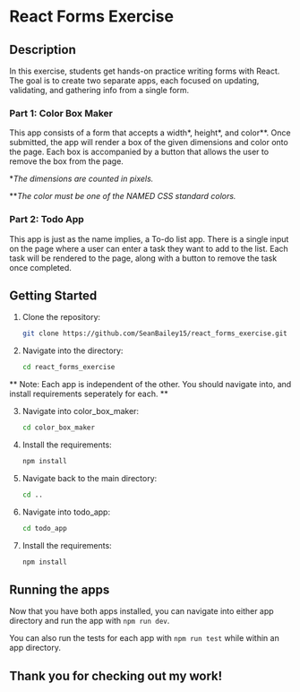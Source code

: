 # React Forms Exercise

## Description

In this exercise, students get hands-on practice writing forms with React. The goal is to create two separate apps, each focused on updating, validating, and gathering info from a single form.

### Part 1: Color Box Maker

This app consists of a form that accepts a width*, height*, and color**. Once submitted, the app will render a box of the given dimensions and color onto the page. Each box is accompanied by a button that allows the user to remove the box from the page.  

**The dimensions are counted in pixels.*

***The color must be one of the NAMED CSS standard colors.*

### Part 2: Todo App

This app is just as the name implies, a To-do list app. There is a single input on the page where a user can enter a task they want to add to the list. Each task will be rendered to the page, along with a button to remove the task once completed.

## Getting Started

1. Clone the repository:

    ```bash
    git clone https://github.com/SeanBailey15/react_forms_exercise.git
    ```

2. Navigate into the directory:

    ```bash
    cd react_forms_exercise
    ```

** Note: Each app is independent of the other. You should navigate into, and install requirements seperately for each. **

3. Navigate into color_box_maker:

    ```bash
    cd color_box_maker
    ```

4. Install the requirements:

    ```bash
    npm install
    ```

5. Navigate back to the main directory:

    ```bash
    cd ..
    ```

6. Navigate into todo_app:

    ```bash
    cd todo_app
    ```

7. Install the requirements:

    ```bash
    npm install
    ```

## Running the apps

Now that you have both apps installed, you can navigate into either app directory and run the app with ```npm run dev```.

You can also run the tests for each app with ```npm run test``` while within an app directory.  

## Thank you for checking out my work!